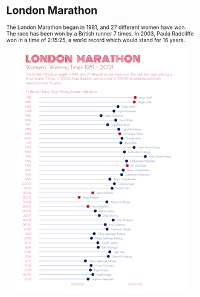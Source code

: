 # London Marathon

The London Marathon began in 1981, and 27 different women have won. The race has been won by a British runner 7 times. In 2003, Paula Radcliffe won in a time of 2:15:25, a world record which would stand for 16 years.

<p align="center">
  <img src="https://github.com/nrennie/Data_Viz_Projects/blob/main/London Marathon/viz.jpg?raw=true" width="90%">
</p>